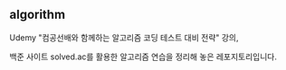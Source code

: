 ## algorithm

Udemy "컴공선배와 함께하는 알고리즘 코딩 테스트 대비 전략" 강의,

백준 사이트 solved.ac를 활용한 알고리즘 연습을 정리해 놓은 레포지토리입니다.
